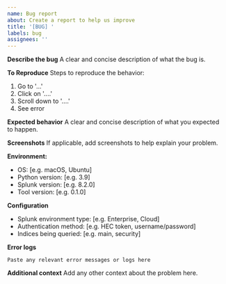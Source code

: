 ```yaml
---
name: Bug report
about: Create a report to help us improve
title: '[BUG] '
labels: bug
assignees: ''
---
```


**Describe the bug**
A clear and concise description of what the bug is.

**To Reproduce**
Steps to reproduce the behavior:
1. Go to '...'
2. Click on '....'
3. Scroll down to '....'
4. See error

**Expected behavior**
A clear and concise description of what you expected to happen.

**Screenshots**
If applicable, add screenshots to help explain your problem.

**Environment:**
 - OS: [e.g. macOS, Ubuntu]
 - Python version: [e.g. 3.9]
 - Splunk version: [e.g. 8.2.0]
 - Tool version: [e.g. 0.1.0]

**Configuration**
- Splunk environment type: [e.g. Enterprise, Cloud]
- Authentication method: [e.g. HEC token, username/password]
- Indices being queried: [e.g. main, security]

**Error logs**
```
Paste any relevant error messages or logs here
```

**Additional context**
Add any other context about the problem here.